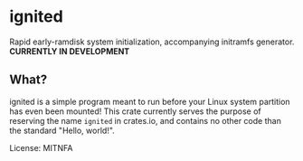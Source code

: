 # ignited

Rapid early-ramdisk system initialization, accompanying initramfs generator. **CURRENTLY IN DEVELOPMENT**

## What?
ignited is a simple program meant to run before your Linux system partition has even been
mounted! This crate currently serves the purpose of reserving the name `ignited` in crates.io,
and contains no other code than the standard "Hello, world!".

License: MITNFA
